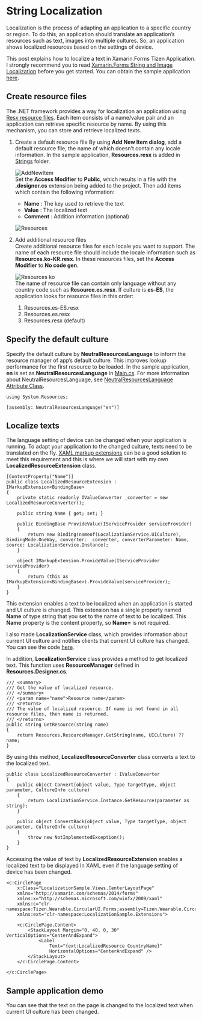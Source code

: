 # String Localization
Localization is the process of adapting an application to a specific country or region. To do this, an application should translate an application’s resources such as text, images into multiple cultures. So, an application shows localized resources based on the settings of device.

This post explains how to localize a text in Xamarin.Forms Tizen Application. I strongly recommend you to read [Xamarin.Forms String and Image Localization](https://docs.microsoft.com/xamarin/xamarin-forms/app-fundamentals/localization/text) before you get started. You can obtain the sample application [here](https://github.com/edenlee1212/LocalizationSample).

## Create resource files
The .NET framework provides a way for localization an application using [Resx resource files](https://docs.microsoft.com/dotnet/framework/resources/creating-resource-files-for-desktop-apps). Each item consists of a name/value pair and an application can retrieve specific resource by name. By using this mechanism, you can store and retrieve localized texts.

   1. Create a default resource file 
   By using **Add New Item dialog**, add a default resource file, the name of which doesn’t contain any locale information. In the sample application, **Resources.resx** is added in [Strings](https://github.com/edenlee1212/LocalizationSample/tree/master/LocalizationSample/Strings) folder.
   
      ![AddNewItem](https://user-images.githubusercontent.com/1029182/79188146-37b4b400-7e59-11ea-924d-e6e7653127ba.png)      
   Set the **Access Modifier** to **Public**, which results in a file with the **.designer.cs** extension being added to the project. Then add items which contain the following information:
      * **Name** : The key used to retrieve the text
      * **Value** : The localized text
      * **Comment** : Addition information (optional)
      
      ![Resources](https://user-images.githubusercontent.com/1029182/79188384-d3462480-7e59-11ea-89fb-8fdd7e47fe31.png)

   2. Add additional resource files   
   Create additional resource files for each locale you want to support. The name of each resource file should include the locale information such as **Resources.ko-KR.resx**. In these resources files, set the **Access Modifier** to **No code gen**.
   
      ![Resources ko](https://user-images.githubusercontent.com/1029182/79189053-b6125580-7e5b-11ea-96b9-9b022738ec78.png)     
   The name of resource file can contain only language without any country code such as **Resource.es.resx**. If culture is **es-ES**, the application looks for resource files in this order:
      1. Resources.es-ES.resx
      2. Resources.es.resx
      3. Resources.resx (default)
      
## Specify the default culture
Specify the default culture by **NeutralResourcesLanguage** to inform the resource manager of app’s default culture. This improves lookup performance for the first resource to be loaded. In the sample application, **en** is set as **NeutralResourcesLanguage** in [Main.cs](https://github.com/edenlee1212/LocalizationSample/blob/master/LocalizationSample/Main.cs). For more information about NeutralResourcesLanguage, see [NeutralResourcesLanguage Attribute Class](https://docs.microsoft.com/dotnet/api/system.resources.neutralresourceslanguageattribute).
```
using System.Resources;

[assembly: NeutralResourcesLanguage("en")]
```

## Localize texts
The language setting of device can be changed when your application is running. To adapt your application to the changed culture, texts need to be translated on the fly. [XAML markup extensions](https://docs.microsoft.com/xamarin/xamarin-forms/xaml/markup-extensions/) can be a good solution to meet this requirement and this is where we will start with my own **LocalizedResourceExtension** class.
```
[ContentProperty("Name")]
public class LocalizedResourceExtension : IMarkupExtension<BindingBase>
{
    private static readonly IValueConverter _converter = new LocalizedResourceConverter();

    public string Name { get; set; }

    public BindingBase ProvideValue(IServiceProvider serviceProvider)
    {
        return new Binding(nameof(LocalizationService.UICulture), BindingMode.OneWay, converter: _converter, converterParameter: Name, source: LocalizationService.Instance);
    }

    object IMarkupExtension.ProvideValue(IServiceProvider serviceProvider)
    {
        return (this as IMarkupExtension<BindingBase>).ProvideValue(serviceProvider);
    }
}
```
This extension enables a text to be localized when an application is started and UI culture is changed. This extension has a single property named **Name** of type string that you set to the name of text to be localized. This **Name** property is the content property, so **Name=** is not required.

I also made **LocalizationService** class, which provides information about current UI culture and notifies clients that current UI culture has changed. You can see the code [here](https://github.com/edenlee1212/LocalizationSample/blob/master/LocalizationSample/Services/LocalizationService.cs).

In addition, **LocalizationService** class provides a method to get localized text. This function uses **ResourceManager** defined in **Resources.Designer.cs**.
```
/// <summary>
/// Get the value of localized resource.
/// </summary>
/// <param name="name">Resource name</param>
/// <returns>
/// The value of localized resource. If name is not found in all resource files, then name is returned.
/// </returns>
public string GetResource(string name)
{
    return Resources.ResourceManager.GetString(name, UICulture) ?? name;
}
```
By using this method, **LocalizedResourceConverter** class converts a text to the localized text.
```
public class LocalizedResourceConverter : IValueConverter
{
    public object Convert(object value, Type targetType, object parameter, CultureInfo culture)
    {
        return LocalizationService.Instance.GetResource(parameter as string);
    }

    public object ConvertBack(object value, Type targetType, object parameter, CultureInfo culture)
    {
        throw new NotImplementedException();
    }
}
```

Accessing the value of text by **LocalizedResourceExtension** enables a localized text to be displayed In XAML even if the language setting of device has been changed.
```
<c:CirclePage
    x:Class="LocalizationSample.Views.CenterLayoutPage"
    xmlns="http://xamarin.com/schemas/2014/forms"
    xmlns:x="http://schemas.microsoft.com/winfx/2009/xaml"
    xmlns:c="clr-namespace:Tizen.Wearable.CircularUI.Forms;assembly=Tizen.Wearable.CircularUI.Forms"
    xmlns:ext="clr-namespace:LocalizationSample.Extensions">

    <c:CirclePage.Content>
        <StackLayout Margin="0, 40, 0, 30" VerticalOptions="CenterAndExpand">
            <Label
                Text="{ext:LocalizedResource CountryName}"
                HorizontalOptions="CenterAndExpand" />
        </StackLayout>
    </c:CirclePage.Content>

</c:CirclePage>
```

## Sample application demo
You can see that the text on the page is changed to the localized text when current UI culture has been changed.


